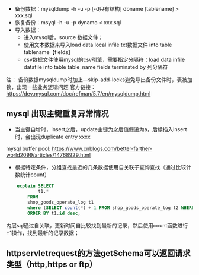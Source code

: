 - 备份数据：mysqldump -h -u -p [-d只有结构] dbname [tablename] > xxx.sql
- 恢复备份：msyql -h -u -p dynamo < xxx.sql
- 导入数据：
    - 进入mysql后，source 数据文件； 
    - 使用文本数据来导入load data local infile txt数据文件 into table tablename【fields】
    - csv数据文件使用mysql的csv引擎，需要指定分隔符：load data infile datafile into table table_name fields terminated by 列分隔符 
    
注：
    备份数据mysqldump时加上—skip-add-locks避免导出备份文件时，表被加锁，出现一些业务逻辑问题
    官方链接：https://dev.mysql.com/doc/refman/5.7/en/mysqldump.html

## mysql 出现主键重复异常情况

- 当主键自增时，insert之后，update主键为之后值假设为a，后续插入insert时，会出现duplicate entry xxxx

mysql buffer pool: https://www.cnblogs.com/better-farther-world2099/articles/14768929.html

- 根据特定条件，分组查找最近的几条数据使用自关联子查询查找（通过比较计数统计count）
```sql
    explain SELECT
            t1.*    
        FROM
        shop_goods_operate_log t1
        where (SELECT count(*) + 1 FROM shop_goods_operate_log t2 WHERE t2.goods_id = t1.goods_id and t1.goods_id in (1034) AND t2.update_time > t1.update_time ) <=1
        ORDER BY t1.id desc;
```     
内层sql通过自关联，更新时间自比较找到最新的记录，然后使用count函数进行+1操作，找到最新的记录数据；


## httpservletrequest的方法getSchema可以返回请求类型（http,https or ftp）

